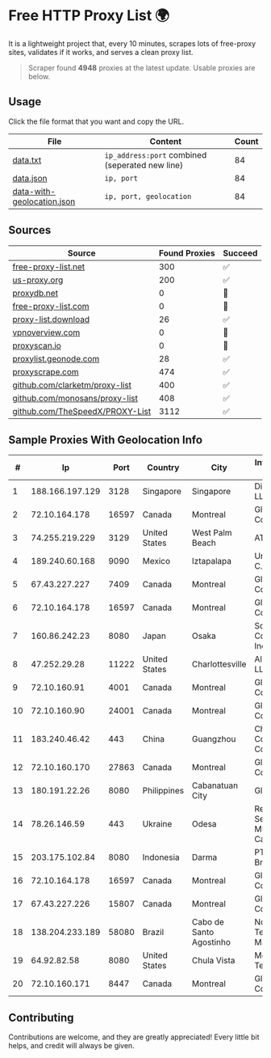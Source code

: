
# Free HTTP Proxy List 🌍

It is a lightweight project that, every 10 minutes, scrapes lots of free-proxy sites, validates if it works, and serves a clean proxy list.


> Scraper found **4948** proxies at the latest update. Usable proxies are below.

## Usage

Click the file format that you want and copy the URL.


|File|Content|Count|
|----|-------|-----|
|[data.txt](https://raw.githubusercontent.com/themiralay/Proxy-List-World/master/data.txt)|`ip_address:port` combined (seperated new line)|84|
|[data.json](https://raw.githubusercontent.com/themiralay/Proxy-List-World/master/data.json)|`ip, port`|84|
|[data-with-geolocation.json](https://raw.githubusercontent.com/themiralay/Proxy-List-World/master/data-with-geolocation.json)|`ip, port, geolocation`|84|

## Sources

|Source|Found Proxies|Succeed|
|------|-------------|-------|
|[free-proxy-list.net](https://free-proxy-list.net)|300|✅|
|[us-proxy.org](https://www.us-proxy.org)|200|✅|
|[proxydb.net](http://proxydb.net)|0|🚫|
|[free-proxy-list.com](https://free-proxy-list.com/?page=&port=&type%5B%5D=http&type%5B%5D=https&up_time=0&search=Search)|0|🚫|
|[proxy-list.download](https://www.proxy-list.download/HTTP)|26|✅|
|[vpnoverview.com](https://vpnoverview.com/privacy/anonymous-browsing/free-proxy-servers)|0|🚫|
|[proxyscan.io](https://www.proxyscan.io)|0|🚫|
|[proxylist.geonode.com](https://proxylist.geonode.com/api/proxy-list?limit=300&page=1&sort_by=lastChecked&sort_type=desc&protocols=http,https)|28|✅|
|[proxyscrape.com](https://api.proxyscrape.com/v2/?request=displayproxies&protocol=http&timeout=10000&country=all&ssl=all&anonymity=all)|474|✅|
|[github.com/clarketm/proxy-list](https://raw.githubusercontent.com/clarketm/proxy-list/master/proxy-list-raw.txt)|400|✅|
|[github.com/monosans/proxy-list](https://raw.githubusercontent.com/monosans/proxy-list/main/proxies/http.txt)|408|✅|
|[github.com/TheSpeedX/PROXY-List](https://raw.githubusercontent.com/TheSpeedX/PROXY-List/master/http.txt)|3112|✅|


## Sample Proxies With Geolocation Info

|#|Ip|Port|Country|City|Internet Service Provider|
|-|--|----|-------|----|-------------------------|
|1|188.166.197.129|3128|Singapore|Singapore|DigitalOcean, LLC|
|2|72.10.164.178|16597|Canada|Montreal|GloboTech Communications|
|3|74.255.219.229|3129|United States|West Palm Beach|AT&T Corp.|
|4|189.240.60.168|9090|Mexico|Iztapalapa|Uninet S.A. de C.V.|
|5|67.43.227.227|7409|Canada|Montreal|GloboTech Communications|
|6|72.10.164.178|16597|Canada|Montreal|GloboTech Communications|
|7|160.86.242.23|8080|Japan|Osaka|Sony Network Communications Inc|
|8|47.252.29.28|11222|United States|Charlottesville|Alibaba.com LLC|
|9|72.10.160.91|4001|Canada|Montreal|GloboTech Communications|
|10|72.10.160.90|24001|Canada|Montreal|GloboTech Communications|
|11|183.240.46.42|443|China|Guangzhou|China Mobile Communications Corporation|
|12|72.10.160.170|27863|Canada|Montreal|GloboTech Communications|
|13|180.191.22.26|8080|Philippines|Cabanatuan City|Globe Telecom|
|14|78.26.146.59|443|Ukraine|Odesa|Renome-Service: Joint Multimedia Cable Network|
|15|203.175.102.84|8080|Indonesia|Darma|PT. Mitra Kita Brilian|
|16|72.10.164.178|16597|Canada|Montreal|GloboTech Communications|
|17|67.43.227.226|15807|Canada|Montreal|GloboTech Communications|
|18|138.204.233.189|58080|Brazil|Cabo de Santo Agostinho|Nossarede Telecom LTDA ME|
|19|64.92.82.58|8080|United States|Chula Vista|Momentum Telecom, Inc.|
|20|72.10.160.171|8447|Canada|Montreal|GloboTech Communications|



## Contributing

Contributions are welcome, and they are greatly appreciated! Every
little bit helps, and credit will always be given.

